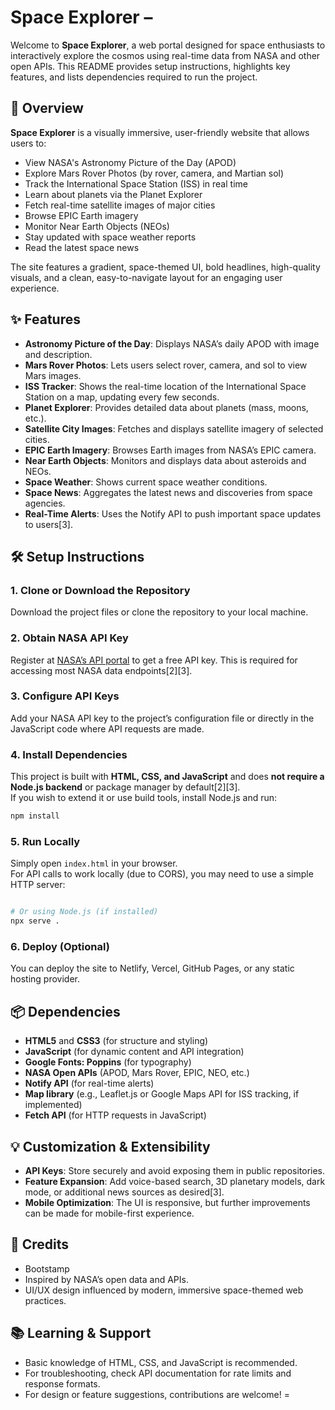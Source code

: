 # Space Explorer – 

Welcome to **Space Explorer**, a web portal designed for space enthusiasts to interactively explore the cosmos using real-time data from NASA and other open APIs. This README provides setup instructions, highlights key features, and lists dependencies required to run the project.

## 🚀 Overview

**Space Explorer** is a visually immersive, user-friendly website that allows users to:
- View NASA's Astronomy Picture of the Day (APOD)
- Explore Mars Rover Photos (by rover, camera, and Martian sol)
- Track the International Space Station (ISS) in real time
- Learn about planets via the Planet Explorer
- Fetch real-time satellite images of major cities
- Browse EPIC Earth imagery
- Monitor Near Earth Objects (NEOs)
- Stay updated with space weather reports
- Read the latest space news

The site features a gradient, space-themed UI, bold headlines, high-quality visuals, and a clean, easy-to-navigate layout for an engaging user experience.

## ✨ Features

- **Astronomy Picture of the Day**: Displays NASA’s daily APOD with image and description.
- **Mars Rover Photos**: Lets users select rover, camera, and sol to view Mars images.
- **ISS Tracker**: Shows the real-time location of the International Space Station on a map, updating every few seconds.
- **Planet Explorer**: Provides detailed data about planets (mass, moons, etc.).
- **Satellite City Images**: Fetches and displays satellite imagery of selected cities.
- **EPIC Earth Imagery**: Browses Earth images from NASA’s EPIC camera.
- **Near Earth Objects**: Monitors and displays data about asteroids and NEOs.
- **Space Weather**: Shows current space weather conditions.
- **Space News**: Aggregates the latest news and discoveries from space agencies.
- **Real-Time Alerts**: Uses the Notify API to push important space updates to users[3].

## 🛠️ Setup Instructions

### 1. **Clone or Download the Repository**
Download the project files or clone the repository to your local machine.

### 2. **Obtain NASA API Key**
Register at [NASA’s API portal](https://api.nasa.gov/) to get a free API key. This is required for accessing most NASA data endpoints[2][3].

### 3. **Configure API Keys**
Add your NASA API key to the project’s configuration file or directly in the JavaScript code where API requests are made.

### 4. **Install Dependencies**
This project is built with **HTML, CSS, and JavaScript** and does **not require a Node.js backend** or package manager by default[2][3].  
If you wish to extend it or use build tools, install Node.js and run:
```bash
npm install
```

### 5. **Run Locally**
Simply open `index.html` in your browser.  
For API calls to work locally (due to CORS), you may need to use a simple HTTP server:
```bash

# Or using Node.js (if installed)
npx serve .
```

### 6. **Deploy (Optional)**
You can deploy the site to Netlify, Vercel, GitHub Pages, or any static hosting provider.

## 📦 Dependencies

- **HTML5** and **CSS3** (for structure and styling)
- **JavaScript** (for dynamic content and API integration)
- **Google Fonts: Poppins** (for typography)
- **NASA Open APIs** (APOD, Mars Rover, EPIC, NEO, etc.)
- **Notify API** (for real-time alerts)
- **Map library** (e.g., Leaflet.js or Google Maps API for ISS tracking, if implemented)
- **Fetch API** (for HTTP requests in JavaScript)

## 💡 Customization & Extensibility

- **API Keys**: Store securely and avoid exposing them in public repositories.
- **Feature Expansion**: Add voice-based search, 3D planetary models, dark mode, or additional news sources as desired[3].
- **Mobile Optimization**: The UI is responsive, but further improvements can be made for mobile-first experience.

## 📝 Credits

- Bootstamp 
- Inspired by NASA’s open data and APIs.
- UI/UX design influenced by modern, immersive space-themed web practices.

## 📚 Learning & Support

- Basic knowledge of HTML, CSS, and JavaScript is recommended.
- For troubleshooting, check API documentation for rate limits and response formats.
- For design or feature suggestions, contributions are welcome!
=
